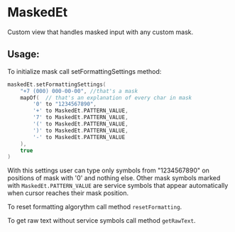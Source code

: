 # MaskedEt

Custom view that handles masked input with any custom mask.

## Usage:

To initialize mask call setFormattingSettings method:

```kotlin
maskedEt.setFormattingSettings(
    "+7 (000) 000-00-00", //that's a mask
    mapOf(  // that's an explanation of every char in mask
        '0' to "1234567890",
        '+' to MaskedEt.PATTERN_VALUE,
        '7' to MaskedEt.PATTERN_VALUE,
        '(' to MaskedEt.PATTERN_VALUE,
        ')' to MaskedEt.PATTERN_VALUE,
        '-' to MaskedEt.PATTERN_VALUE
    ),
    true
)
```

With this settings user can type only symbols from "1234567890" on positions of mask with '0' and nothing else. 
Other mask symbols marked with ```MaskedEt.PATTERN_VALUE``` are service symbols that appear automatically when cursor reaches their mask position.

To reset formatting algorythm call method ```resetFormatting```.

To get raw text without service symbols call method ```getRawText```.

